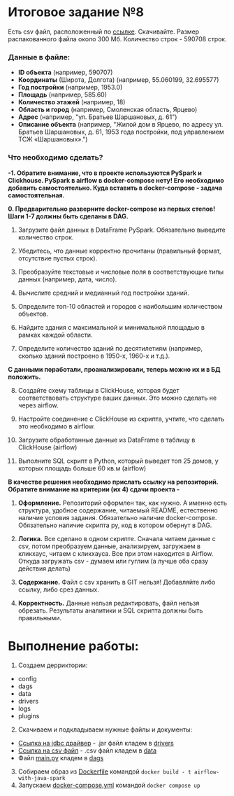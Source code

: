 # Итоговое задание №8
Есть csv файл, расположенный по [ссылке](https://disk.yandex.ru/d/bhf2M8C557AFVw). Скачивайте. Размер распакованного файла около 300 Мб. Количество строк - 590708 строк.

### Данные в файле:
* **ID объекта** (например, 590707)
* **Координаты** (Широта, Долгота) (например, 55.060199, 32.695577)
* **Год постройки** (например, 1953.0)
* **Площадь** (например, 585.60)
* **Количество этажей** (например, 18)
* **Область и город** (например, Смоленская область, Ярцево)
* **Адрес** (например, "ул. Братьев Шаршановых, д. 61")
* **Описание объекта** (например, "Жилой дом в Ярцево, по адресу ул. Братьев Шаршановых, д. 61, 1953 года постройки, под управлением ТСЖ «Шаршановых».")
### Что необходимо сделать?

**-1. Обратите внимание, что в проекте используются PySpark и Clickhouse. PySpark в airflow в docker-compose нету! 
Его необходимо добавить самостоятельно. Куда вставить в docker-compose - задача самостоятельная.** 

**0. Предварительно разверните docker-compose из первых степов! Шаги 1-7 должны быть сделаны в DAG.**

1. Загрузите файл данных в DataFrame PySpark. Обязательно выведите количество строк.

2. Убедитесь, что данные корректно прочитаны (правильный формат, отсутствие пустых строк).

3. Преобразуйте текстовые и числовые поля в соответствующие типы данных (например, дата, число).

4. Вычислите средний и медианный год постройки зданий.

5. Определите топ-10 областей и городов с наибольшим количеством объектов.

6. Найдите здания с максимальной и минимальной площадью в рамках каждой области.

7. Определите количество зданий по десятилетиям (например, сколько зданий построено в 1950-х, 1960-х и т.д.).

**С данными поработали, проанализировали, теперь можно их и в БД положить.** 

8. Создайте схему таблицы в ClickHouse, которая будет соответствовать структуре ваших данных. Это можно сделать не через airflow.

9. Настройте соединение с ClickHouse из скрипта, учтите, что сделать это необходимо в airflow.

10. Загрузите обработанные данные из DataFrame в таблицу в ClickHouse (airflow)

11. Выполните SQL скрипт в Python, который выведет топ 25 домов, у которых площадь больше 60 кв.м (airflow)

**В качестве решения необходимо прислать ссылку на репозиторий. Обратите внимание на критерии (их 4) сдачи проекта -**

1. **Оформление.** Репозиторий оформлен так, как нужно. А именно есть структура, удобное содержание, читаемый README, естественно наличие условия задания. Обязательно наличие docker-compose. Обязательно наличие скрипта py, код в котором обернут в DAG.

2. **Логика.** Все сделано в одном скрипте. Сначала читаем данные с csv, потом преобразуем данные, анализируем, загружаем в кликхаус, читаем с кликхауса. Все при этом находится в Airflow. Откуда загружать csv - думаем или гуглим (а лучше оба сразу действия делать)

3. **Содержание.** Файл c csv хранить в GIT нельзя! Добавляйте либо ссылку, либо срез данных.

4. **Корректность.** Данные нельзя редактировать, файл нельзя обрезать. Результаты аналитики и SQL скрипта должны быть правильными.

# Выполнение работы:
1. Создаем дерриктории:

* config
* dags
* data
* drivers
* logs
* plugins

2. Скачиваем и подкладываем нужные файлы и документы:
* [Ссылка на jdbc драйвер](https://disk.yandex.ru/d/RLGROjsLtaSyZw) - .jar файл кладем в [drivers](drivers)
* [Ссылка на csv файл](https://disk.yandex.ru/d/bhf2M8C557AFVw) - .csv файл кладем в [data](data)
* Файл [main.py](main.py) кладем в [dags](dags)
3. Собираем образ из [Dockerfile](Dockerfile) командой `docker build - t airflow-with-java-spark`
4. Запускаем [docker-compose.yml](docker-compose.yml) командой `docker compose up`

